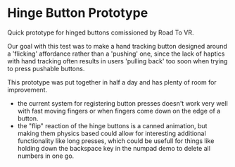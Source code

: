 # Hinge Button Prototype
Quick prototype for hinged buttons comissioned by Road To VR. 

Our goal with this test was to make a hand tracking button designed around a 'flicking' affordance rather than a 'pushing' one, since the lack of haptics with hand tracking often results in users 'pulling back' too soon when trying to press pushable buttons.


This prototype was put together in half a day and has plenty of room for improvement. 
* the current system for registering button presses doesn't work very well with fast moving fingers or when fingers come down on the edge of a button. 
* the "flip" reaction of the hinge buttons is a canned animation, but making them physics based could allow for interesting additional functionality like long presses, which could be usefull for things like holding down the backspace key in the numpad demo to delete all numbers in one go. 
